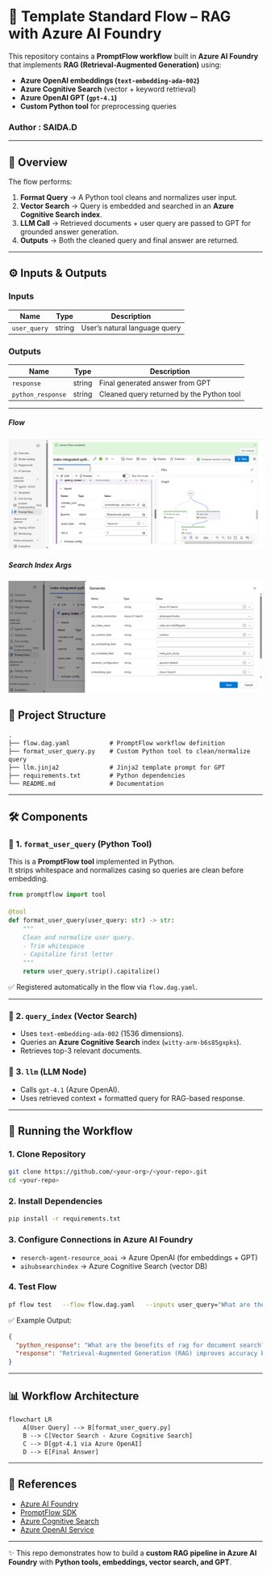 
# 📄 Template Standard Flow – RAG with Azure AI Foundry

This repository contains a **PromptFlow workflow** built in **Azure AI Foundry** that implements **RAG (Retrieval-Augmented Generation)** using:  
- **Azure OpenAI embeddings (`text-embedding-ada-002`)**  
- **Azure Cognitive Search** (vector + keyword retrieval)  
- **Azure OpenAI GPT (`gpt-4.1`)**  
- **Custom Python tool** for preprocessing queries  

### Author : SAIDA.D
---

## 📌 Overview

The flow performs:  
1. **Format Query** → A Python tool cleans and normalizes user input.  
2. **Vector Search** → Query is embedded and searched in an **Azure Cognitive Search index**.  
3. **LLM Call** → Retrieved documents + user query are passed to GPT for grounded answer generation.  
4. **Outputs** → Both the cleaned query and final answer are returned.  

---

## ⚙️ Inputs & Outputs

### Inputs
| Name        | Type   | Description |
|-------------|--------|-------------|
| `user_query` | string | User’s natural language query |

### Outputs
| Name            | Type   | Description |
|-----------------|--------|-------------|
| `response`      | string | Final generated answer from GPT |
| `python_response` | string | Cleaned query returned by the Python tool |

---

##### Flow
![Azure AI Foundry](assets/input.png)


##### Search Index Args
![Azure AI Foundry](assets/azure_ai_search.png)


## 📂 Project Structure

```
.
├── flow.dag.yaml           # PromptFlow workflow definition
├── format_user_query.py    # Custom Python tool to clean/normalize query
├── llm.jinja2              # Jinja2 template prompt for GPT
├── requirements.txt        # Python dependencies
└── README.md               # Documentation
```

---

## 🛠️ Components

### 🔹 1. `format_user_query` (Python Tool)
This is a **PromptFlow tool** implemented in Python.  
It strips whitespace and normalizes casing so queries are clean before embedding.

```python
from promptflow import tool

@tool
def format_user_query(user_query: str) -> str:
    """
    Clean and normalize user query.
    - Trim whitespace
    - Capitalize first letter
    """
    return user_query.strip().capitalize()
```

✅ Registered automatically in the flow via `flow.dag.yaml`.  

---

### 🔹 2. `query_index` (Vector Search)
- Uses `text-embedding-ada-002` (1536 dimensions).  
- Queries an **Azure Cognitive Search** index (`witty-arm-b6s85gxpks`).  
- Retrieves top-3 relevant documents.  

### 🔹 3. `llm` (LLM Node)
- Calls `gpt-4.1` (Azure OpenAI).  
- Uses retrieved context + formatted query for RAG-based response.  

---

## 🚀 Running the Workflow

### 1. Clone Repository
```bash
git clone https://github.com/<your-org>/<your-repo>.git
cd <your-repo>
```

### 2. Install Dependencies
```bash
pip install -r requirements.txt
```

### 3. Configure Connections in Azure AI Foundry
- `reserch-agent-resource_aoai` → Azure OpenAI (for embeddings + GPT)  
- `aihubsearchindex` → Azure Cognitive Search (vector DB)  

### 4. Test Flow
```bash
pf flow test   --flow flow.dag.yaml   --inputs user_query="What are the benefits of RAG for document search?"
```

✅ Example Output:
```json
{
  "python_response": "What are the benefits of rag for document search?",
  "response": "Retrieval-Augmented Generation (RAG) improves accuracy by combining document search with GPT..."
}
```

---

## 📊 Workflow Architecture

```mermaid
flowchart LR
    A[User Query] --> B[format_user_query.py]
    B --> C[Vector Search - Azure Cognitive Search]
    C --> D[gpt-4.1 via Azure OpenAI]
    D --> E[Final Answer]
```

---

## 📖 References
- [Azure AI Foundry](https://learn.microsoft.com/en-us/azure/ai-studio/)  
- [PromptFlow SDK](https://learn.microsoft.com/en-us/azure/ai-studio/concepts/prompt-flow)  
- [Azure Cognitive Search](https://learn.microsoft.com/en-us/azure/search/search-what-is-azure-search)  
- [Azure OpenAI Service](https://learn.microsoft.com/en-us/azure/cognitive-services/openai/)  

---

✨ This repo demonstrates how to build a **custom RAG pipeline in Azure AI Foundry** with **Python tools, embeddings, vector search, and GPT**.  
